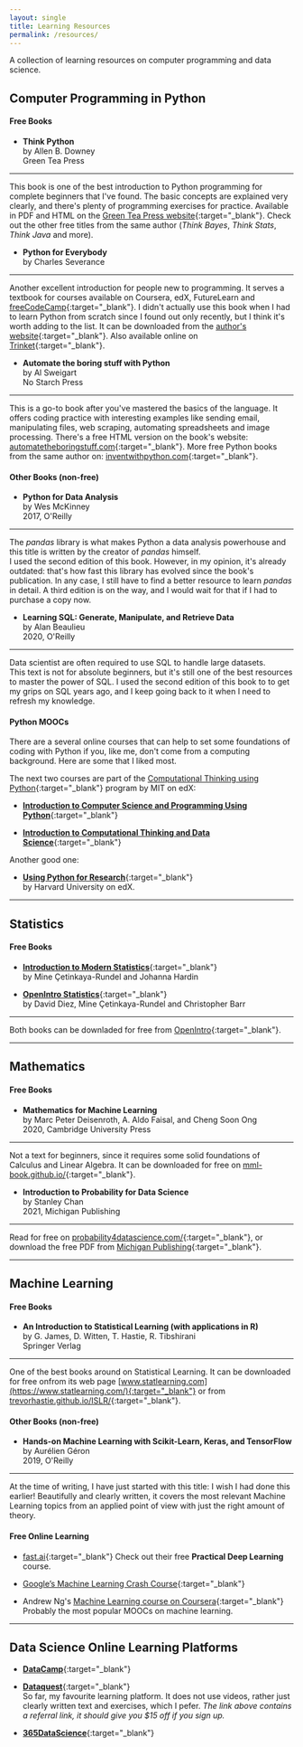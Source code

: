 ```yaml
---
layout: single
title: Learning Resources
permalink: /resources/
---
```


A collection of learning resources on computer programming and data science.

## Computer Programming in Python

#### **Free** Books

- **Think Python**  
by Allen B. Downey  
Green Tea Press   
-----  
This book is one of the best introduction to Python programming for complete beginners that I've found. The basic concepts are explained very clearly, and there's plenty of programming exercises for practice. Available in PDF and HTML on the [Green Tea Press website](https://greenteapress.com/wp/think-python-2e/){:target="_blank"}. Check out the other free titles from the same author (*Think Bayes*, *Think Stats*, *Think Java* and more).

- **Python for Everybody**  
by Charles Severance  
-----  
Another excellent introduction for people new to programming. It serves a textbook for courses available on Coursera, edX, FutureLearn and [freeCodeCamp](https://www.youtube.com/watch?v=8DvywoWv6fI){:target="_blank"}. I didn't actually use this book when I had to learn Python from scratch since I found out only recently, but I think it's worth adding to the list. It can be downloaded from the [author's website](http://pythonlearn.com/){:target="_blank"}. Also available online on [Trinket](https://books.trinket.io/pfe/index.html){:target="_blank"}.  

- **Automate the boring stuff with Python**   
by Al Sweigart  
No Starch Press  
-----  
This is a go-to book after you've mastered the basics of the language. It offers coding practice with interesting examples like sending email, manipulating files, web scraping, automating spreadsheets and image processing. There's a free HTML version on the book's website: [automatetheboringstuff.com](https://automatetheboringstuff.com/){:target="_blank"}. More free Python books from the same author on: [inventwithpython.com](https://inventwithpython.com/){:target="_blank"}.

#### Other Books (non-free)

- **Python for Data Analysis**  
by Wes McKinney  
2017, O'Reilly  
-----  
The *pandas* library is what makes Python a data analysis powerhouse and this title is written by the creator of *pandas* himself.  
I used the second edition of this book. However, in my opinion, it's already outdated: that's how fast this library has evolved since the book's publication. In any case, I still have to find a better resource to learn *pandas* in detail.  A third edition is on the way, and I would wait for that if I had to purchase a copy now.  

- **Learning SQL: Generate, Manipulate, and Retrieve Data**  
by Alan Beaulieu  
2020, O'Reilly  
-----  
Data scientist are often required to use SQL to handle large datasets.  
This text is not for absolute beginners, but it's still one of the best resources to master the power of SQL. I used the second edition of this book to to get my grips on SQL years ago, and I keep going back to it when I need to refresh my knowledge.  

#### Python MOOCs

There are a several online courses that can help to set some foundations of coding with Python if you, like me, don't come from a computing background. Here are some that I liked most.

The next two courses are part of the [Computational Thinking using Python](https://www.edx.org/xseries/mitx-computational-thinking-using-python){:target="_blank"} program by MIT on edX:

- [**Introduction to Computer Science and Programming Using Python**](https://www.edx.org/course/introduction-to-computer-science-and-programming-7){:target="_blank"}

- [**Introduction to Computational Thinking and Data Science**](https://www.edx.org/course/introduction-to-computational-thinking-and-data-4){:target="_blank"}

Another good one:

- [**Using Python for Research**](https://www.edx.org/course/using-python-for-research){:target="_blank"}  
by Harvard University on edX.

---

## Statistics

#### **Free** Books

- [**Introduction to Modern Statistics**](https://www.openintro.org/book/ims/){:target="_blank"}  
by Mine Çetinkaya-Rundel and Johanna Hardin

- [**OpenIntro Statistics**](https://www.openintro.org/book/os/){:target="_blank"}  
by David Diez, Mine Çetinkaya-Rundel and Christopher Barr  
-----  
Both books can be downladed for free from [OpenIntro](https://www.openintro.org/){:target="_blank"}.  

---

## Mathematics

#### **Free** Books

- **Mathematics for Machine Learning**  
by Marc Peter Deisenroth, A. Aldo Faisal, and Cheng Soon Ong  
2020, Cambridge University Press  
-----  
Not a text for beginners, since it requires some solid foundations of Calculus and Linear Algebra. It can be downloaded for free on [mml-book.github.io/](https://mml-book.github.io/){:target="_blank"}.

- **Introduction to Probability for Data Science**  
by Stanley Chan  
2021, Michigan Publishing  
-----  
Read for free on [probability4datascience.com/](https://probability4datascience.com/){:target="_blank"}, or download the free PDF from [Michigan Publishing](https://services.publishing.umich.edu/publications/ee/){:target="_blank"}.

---

## Machine Learning

#### **Free** Books

- **An Introduction to Statistical Learning (with applications in R)**  
by G. James, D. Witten, T. Hastie, R. Tibshirani  
Springer Verlag  
-----  
One of the best books around on Statistical Learning. It can be downloaded for free onfrom its web page [www.statlearning.com](https://www.statlearning.com/){:target="_blank"} or from [trevorhastie.github.io/ISLR/](https://trevorhastie.github.io/ISLR/){:target="_blank"}.  

#### Other Books (non-free)  

- **Hands-on Machine Learning with Scikit-Learn, Keras, and TensorFlow**  
by Aurélien Géron  
2019, O'Reilly  
-----  
At the time of writing, I have just started with this title: I wish I had done this earlier! Beautifully and clearly written, it covers the most relevant Machine Learning topics from an applied point of view with just the right amount of theory.

#### **Free** Online Learning

- [fast.ai](https://fast.ai){:target="_blank"}
Check out their free **Practical Deep Learning** course.

- [Google’s Machine Learning Crash Course](https://developers.google.com/machine-learning/crash-course){:target="_blank"}

- Andrew Ng's [Machine Learning course on Coursera](https://www.coursera.org/learn/machine-learning){:target="_blank"}  
Probably the most popular MOOCs on machine learning.  

---

## Data Science Online Learning Platforms

- [**DataCamp**](https://www.datacamp.com/){:target="_blank"}  

- [**Dataquest**](https://app.dataquest.io/referral-signup/wvx96mix/){:target="_blank"}  
So far, my favourite learning platform. It does not use videos, rather just clearly written text and exercises, which I pefer. *The link above contains a referral link,  it should give you $15 off if you sign up.*

- [**365DataScience**](https://365datascience.com/){:target="_blank"}  

